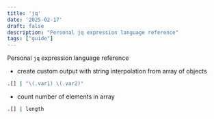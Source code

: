 ```yaml
---
title: 'jq'
date: '2025-02-17'
draft: false
description: "Personal jq expression language reference"
tags: ["guide"]
---
```


Personal `jq` expression language reference

- create custom output with string interpolation from array of objects

```bash
.[] | "\(.var1) \(.var2)"
```

- count number of elements in array

```bash
.[] | length
```
